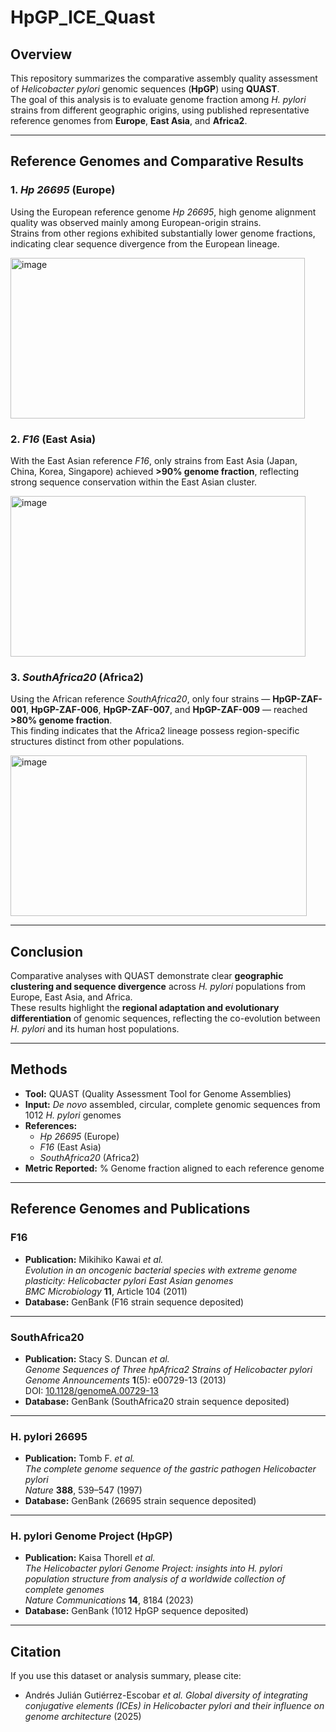 # HpGP_ICE_Quast

## Overview
This repository summarizes the comparative assembly quality assessment of *Helicobacter pylori* genomic sequences (**HpGP**) using **QUAST**.  
The goal of this analysis is to evaluate genome fraction among *H. pylori* strains from different geographic origins, using published representative reference genomes from **Europe**, **East Asia**, and **Africa2**.

---

## Reference Genomes and Comparative Results

### 1. *Hp 26695* (Europe)
Using the European reference genome *Hp 26695*, high genome alignment quality was observed mainly among European-origin strains.  
Strains from other regions exhibited substantially lower genome fractions, indicating clear sequence divergence from the European lineage.

<img width="471" height="257" alt="image" src="https://github.com/user-attachments/assets/ca1d8b13-5f90-44c0-9f71-8917b50601cd" />

### 2. *F16* (East Asia)
With the East Asian reference *F16*, only strains from East Asia (Japan, China, Korea, Singapore) achieved **>90% genome fraction**, reflecting strong sequence conservation within the East Asian cluster.  

<img width="472" height="257" alt="image" src="https://github.com/user-attachments/assets/61c563bb-fd2b-44a6-9e26-61f3220e6ebd" />

### 3. *SouthAfrica20* (Africa2)
Using the African reference *SouthAfrica20*, only four strains — **HpGP-ZAF-001**, **HpGP-ZAF-006**, **HpGP-ZAF-007**, and **HpGP-ZAF-009** — reached **>80% genome fraction**.  
This finding indicates that the Africa2 lineage possess region-specific structures distinct from other populations.

<img width="474" height="257" alt="image" src="https://github.com/user-attachments/assets/e7854530-7b66-4f2d-ba0d-737d9c2449de" />

---

## Conclusion
Comparative analyses with QUAST demonstrate clear **geographic clustering and sequence divergence** across *H. pylori* populations from Europe, East Asia, and Africa.  
These results highlight the **regional adaptation and evolutionary differentiation** of genomic sequences, reflecting the co-evolution between *H. pylori* and its human host populations.

---

## Methods
- **Tool:** QUAST (Quality Assessment Tool for Genome Assemblies)  
- **Input:** *De novo* assembled, circular, complete genomic sequences from 1012 *H. pylori* genomes  
- **References:**  
  - *Hp 26695* (Europe)  
  - *F16* (East Asia)  
  - *SouthAfrica20* (Africa2)  
- **Metric Reported:** % Genome fraction aligned to each reference genome  

---

## Reference Genomes and Publications

### F16
- **Publication:** Mikihiko Kawai *et al.*  
  *Evolution in an oncogenic bacterial species with extreme genome plasticity: Helicobacter pylori East Asian genomes*  
  *BMC Microbiology* **11**, Article 104 (2011)  
- **Database:** GenBank (F16 strain sequence deposited)

---

### SouthAfrica20
- **Publication:** Stacy S. Duncan *et al.*  
  *Genome Sequences of Three hpAfrica2 Strains of Helicobacter pylori*  
  *Genome Announcements* **1**(5): e00729-13 (2013)  
  DOI: [10.1128/genomeA.00729-13](https://doi.org/10.1128/genomeA.00729-13)  
- **Database:** GenBank (SouthAfrica20 strain sequence deposited)

---

### H. pylori 26695
- **Publication:** Tomb F. *et al.*  
  *The complete genome sequence of the gastric pathogen Helicobacter pylori*  
  *Nature* **388**, 539–547 (1997)  
- **Database:** GenBank (26695 strain sequence deposited)

---

### H. pylori Genome Project (HpGP)
- **Publication:** Kaisa Thorell *et al.*  
  *The Helicobacter pylori Genome Project: insights into H. pylori population structure from analysis of a worldwide collection of complete genomes*  
  *Nature Communications* **14**, 8184 (2023)
- **Database:** GenBank (1012 HpGP sequence deposited)

---

## Citation
If you use this dataset or analysis summary, please cite:
- Andrés Julián Gutiérrez-Escobar *et al.*
*Global diversity of integrating conjugative elements (ICEs) in Helicobacter pylori and their influence on genome architecture* (2025)


